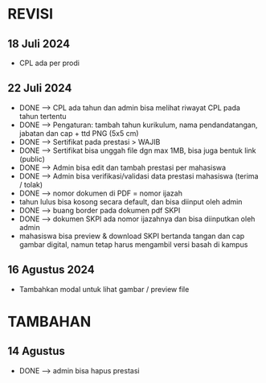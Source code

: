# REVISI

## 18 Juli 2024
- CPL ada per prodi

## 22 Juli 2024
- DONE --> CPL ada tahun dan admin bisa melihat riwayat CPL pada tahun tertentu
- DONE --> Pengaturan: tambah tahun kurikulum, nama pendandatangan, jabatan dan cap + ttd PNG (5x5 cm)
- DONE --> Sertifikat pada prestasi > WAJIB
- DONE --> Sertifikat bisa unggah file dgn max 1MB, bisa juga bentuk link (public)
- DONE --> Admin bisa edit dan tambah prestasi per mahasiswa
- DONE --> Admin bisa verifikasi/validasi data prestasi mahasiswa (terima / tolak)
- DONE --> nomor dokumen di PDF = nomor ijazah 
- tahun lulus bisa kosong secara default, dan bisa diinput oleh admin
- DONE --> buang border pada dokumen pdf SKPI
- DONE --> dokumen SKPI ada nomor ijazahnya dan bisa diinputkan oleh admin
- mahasiswa bisa preview & download SKPI bertanda tangan dan cap gambar digital, namun tetap harus mengambil versi basah di kampus

## 16 Agustus 2024
- Tambahkan modal untuk lihat gambar / preview file

# TAMBAHAN

## 14 Agustus
- DONE --> admin bisa hapus prestasi
